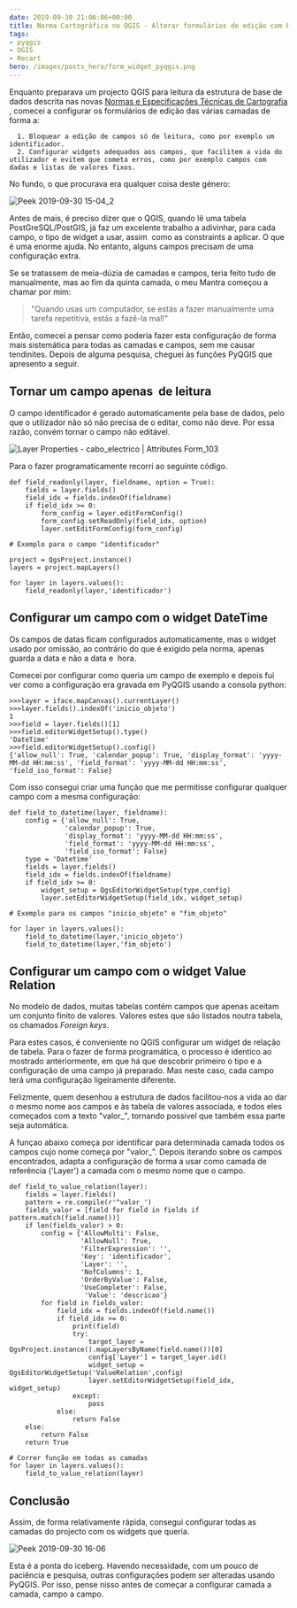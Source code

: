 ```yaml
---
date: 2019-09-30 21:06:06+00:00
title: Norma Cartográfica no QGIS - Alterar formulários de edição com PyQGIS
tags:
- pyqgis
- QGIS
- Recart
hero: /images/posts_hero/form_widget_pyqgis.png
---
```


Enquanto preparava um projecto QGIS para leitura da estrutura de base de dados descrita nas novas [Normas e Especificações Técnicas de Cartografia ](http://www.dgterritorio.pt/cartografia_e_geodesia/cartografia/normas_e_especificacoes_tecnicas_de_cartografia/), comecei a configurar os formulários de edição das várias camadas de forma a:



	  1. Bloquear a edição de campos só de leitura, como por exemplo um identificador.
	  2. Configurar widgets adequados aos campos, que facilitem a vida do utilizador e evitem que cometa erros, como por exemplo campos com dadas e listas de valores fixos.

No fundo, o que procurava era qualquer coisa deste género:

![Peek 2019-09-30 15-04_2](/images/2019/09/peek-2019-09-30-15-04_2.gif)


Antes de mais, é preciso dizer que o QGIS, quando lê uma tabela PostGreSQL/PostGIS, já faz um excelente trabalho a adivinhar, para cada campo, o tipo de widget a usar, assim  como as constraints a aplicar. O que é uma enorme ajuda. No entanto, alguns campos precisam de uma configuração extra.

Se se tratassem de meia-dúzia de camadas e campos, teria feito tudo de manualmente, mas ao fim da quinta camada, o meu Mantra começou a chamar por mim:


<blockquote>"Quando usas um computador, se estás a fazer manualmente uma tarefa repetitiva, estás a fazê-la mal!"</blockquote>


Então, comecei a pensar como poderia fazer esta configuração de forma mais sistemática para todas as camadas e campos, sem me causar tendinites. Depois de alguma pesquisa, cheguei às funções PyQGIS que apresento a seguir.


## Tornar um campo apenas  de leitura


O campo identificador é gerado automaticamente pela base de dados, pelo que o utilizador não só não precisa de o editar, como não deve. Por essa razão, convém tornar o campo não editável.

![Layer Properties - cabo_electrico | Attributes Form_103](/images/2019/09/layer-properties-cabo_electrico-attributes-form_103.png)


Para o fazer programaticamente recorri ao seguinte código.


    def field_readonly(layer, fieldname, option = True):
        fields = layer.fields()
        field_idx = fields.indexOf(fieldname)
        if field_idx >= 0:
            form_config = layer.editFormConfig()
            form_config.setReadOnly(field_idx, option)
            layer.setEditFormConfig(form_config)

    # Exemplo para o campo "identificador"

    project = QgsProject.instance()
    layers = project.mapLayers()

    for layer in layers.values():
        field_readonly(layer,'identificador')





## Configurar um campo com o widget DateTime


Os campos de datas ficam configurados automaticamente, mas o widget usado por omissão, ao contrário do que é exigido pela norma, apenas guarda a data e não a data e  hora.

Comecei por configurar como queria um campo de exemplo e depois fui ver como a configuração era gravada em PyQGIS usando a consola python:


    >>>layer = iface.mapCanvas().currentLayer()
    >>>layer.fields().indexOf('inicio_objeto')
    1
    >>>field = layer.fields()[1]
    >>>field.editorWidgetSetup().type()
    'DateTime'
    >>>field.editorWidgetSetup().config()
    {'allow_null': True, 'calendar_popup': True, 'display_format': 'yyyy-MM-dd HH:mm:ss', 'field_format': 'yyyy-MM-dd HH:mm:ss', 'field_iso_format': False}



Com isso consegui criar uma função que me permitisse configurar qualquer campo com a mesma configuração:


    def field_to_datetime(layer, fieldname):
        config = {'allow_null': True,
                  'calendar_popup': True,
                  'display_format': 'yyyy-MM-dd HH:mm:ss',
                  'field_format': 'yyyy-MM-dd HH:mm:ss',
                  'field_iso_format': False}
        type = 'Datetime'
        fields = layer.fields()
        field_idx = fields.indexOf(fieldname)
        if field_idx >= 0:
            widget_setup = QgsEditorWidgetSetup(type,config)
            layer.setEditorWidgetSetup(field_idx, widget_setup)

    # Exemplo para os campos "inicio_objeto" e "fim_objeto"

    for layer in layers.values():
        field_to_datetime(layer,'inicio_objeto')
        field_to_datetime(layer,'fim_objeto')





## **Configurar um campo com o widget Value Relation**


No modelo de dados, muitas tabelas contém campos que apenas aceitam um conjunto finito de valores. Valores estes que são listados noutra tabela, os chamados _Foreign keys_.

Para estes casos, é conveniente no QGIS configurar um widget de relação de tabela. Para o fazer de forma programática, o processo é identico ao mostrado anteriormente, em que há que descobrir primeiro o tipo e a configuração de uma campo já preparado. Mas neste caso, cada campo terá uma configuração ligeiramente diferente.

Felizmente, quem desenhou a estrutura de dados facilitou-nos a vida ao dar o mesmo nome aos campos e às tabela de valores associada, e todos eles começados com a texto "valor_", tornando possivel que também essa parte seja automática.

A funçao abaixo começa por identificar para determinada camada todos os campos cujo nome começa por "valor_". Depois iterando sobre os campos encontrados, adapta a configuração de forma a usar como camada de referência ('Layer') a camada com o mesmo nome que o campo.


    def field_to_value_relation(layer):
        fields = layer.fields()
        pattern = re.compile(r'^valor_')
        fields_valor = [field for field in fields if pattern.match(field.name())]
        if len(fields_valor) > 0:
            config = {'AllowMulti': False,
                      'AllowNull': True,
                      'FilterExpression': '',
                      'Key': 'identificador',
                      'Layer': '',
                      'NofColumns': 1,
                      'OrderByValue': False,
                      'UseCompleter': False,
                       'Value': 'descricao'}
            for field in fields_valor:
                field_idx = fields.indexOf(field.name())
                if field_idx >= 0:
                    print(field)
                    try:
                        target_layer = QgsProject.instance().mapLayersByName(field.name())[0]
                        config['Layer'] = target_layer.id()
                        widget_setup = QgsEditorWidgetSetup('ValueRelation',config)
                        layer.setEditorWidgetSetup(field_idx, widget_setup)
                    except:
                        pass
                else:
                    return False
        else:
            return False
        return True

    # Correr função em todas as camadas
    for layer in layers.values():
        field_to_value_relation(layer)





## **Conclusão**


Assim, de forma relativamente rápida, consegui configurar todas as camadas do projecto com os widgets que queria.

![Peek 2019-09-30 16-06](/images/2019/09/peek-2019-09-30-16-06.gif)


Esta é a ponta do iceberg. Havendo necessidade, com um pouco de paciência e pesquisa, outras configurações podem ser alteradas usando PyQGIS. Por isso, pense nisso antes de começar a configurar camada a camada, campo a campo.
